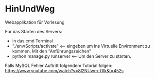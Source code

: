 # HinUndWeg
Webapplikation für Vorlesung

Für das Starten des Servers:

- In das cmd Terminal
- "./env/Scripts/activate" <-- eingeben um ins Virtuelle Environment zu kommen. Mit den "Anführungszeichen"
- python manage.py runserver <-- Um den Server zu starten.


Falls MySQL Fehler Auftritt folgendem Tutorial folgen:
https://www.youtube.com/watch?v=8l2NUwm-OIk&t=452s
